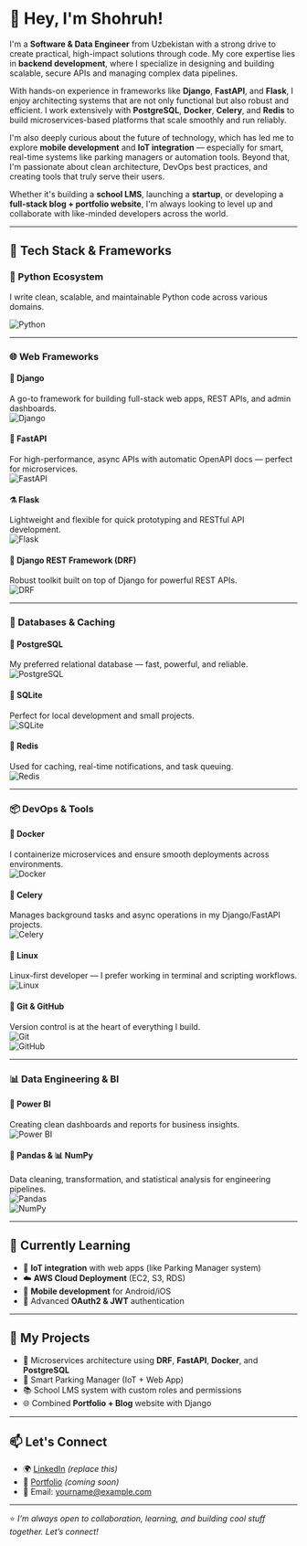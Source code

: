# 👋 Hey, I'm Shohruh!

I'm a **Software & Data Engineer** from Uzbekistan with a strong drive to create practical, high-impact solutions through code. My core expertise lies in **backend development**, where I specialize in designing and building scalable, secure APIs and managing complex data pipelines.

With hands-on experience in frameworks like **Django**, **FastAPI**, and **Flask**, I enjoy architecting systems that are not only functional but also robust and efficient. I work extensively with **PostgreSQL**, **Docker**, **Celery**, and **Redis** to build microservices-based platforms that scale smoothly and run reliably.

I'm also deeply curious about the future of technology, which has led me to explore **mobile development** and **IoT integration** — especially for smart, real-time systems like parking managers or automation tools. Beyond that, I'm passionate about clean architecture, DevOps best practices, and creating tools that truly serve their users.

Whether it's building a **school LMS**, launching a **startup**, or developing a **full-stack blog + portfolio website**, I'm always looking to level up and collaborate with like-minded developers across the world.

---

## 🔧 Tech Stack & Frameworks

### 🐍 Python Ecosystem
I write clean, scalable, and maintainable Python code across various domains.

![Python](https://img.shields.io/badge/-Python-3776AB?style=for-the-badge&logo=python&logoColor=white)

---

### 🌐 Web Frameworks

#### 🧩 Django  
A go-to framework for building full-stack web apps, REST APIs, and admin dashboards.  
![Django](https://img.shields.io/badge/-Django-092E20?style=for-the-badge&logo=django&logoColor=white)

#### 🚀 FastAPI  
For high-performance, async APIs with automatic OpenAPI docs — perfect for microservices.  
![FastAPI](https://img.shields.io/badge/-FastAPI-009688?style=for-the-badge&logo=fastapi&logoColor=white)

#### ⚗️ Flask  
Lightweight and flexible for quick prototyping and RESTful API development.  
![Flask](https://img.shields.io/badge/-Flask-000000?style=for-the-badge&logo=flask&logoColor=white)

#### 🌉 Django REST Framework (DRF)  
Robust toolkit built on top of Django for powerful REST APIs.  
![DRF](https://img.shields.io/badge/-DRF-ff1709?style=for-the-badge&logo=django&logoColor=white)

---

### 🧱 Databases & Caching

#### 🐘 PostgreSQL  
My preferred relational database — fast, powerful, and reliable.  
![PostgreSQL](https://img.shields.io/badge/-PostgreSQL-336791?style=for-the-badge&logo=postgresql&logoColor=white)

#### 🧠 SQLite  
Perfect for local development and small projects.  
![SQLite](https://img.shields.io/badge/-SQLite-003B57?style=for-the-badge&logo=sqlite&logoColor=white)

#### 🔴 Redis  
Used for caching, real-time notifications, and task queuing.  
![Redis](https://img.shields.io/badge/-Redis-DC382D?style=for-the-badge&logo=redis&logoColor=white)

---

### 📦 DevOps & Tools

#### 🐳 Docker  
I containerize microservices and ensure smooth deployments across environments.  
![Docker](https://img.shields.io/badge/-Docker-2496ED?style=for-the-badge&logo=docker&logoColor=white)

#### 🐇 Celery  
Manages background tasks and async operations in my Django/FastAPI projects.  
![Celery](https://img.shields.io/badge/-Celery-37814A?style=for-the-badge&logo=celery&logoColor=white)

#### 🐧 Linux  
Linux-first developer — I prefer working in terminal and scripting workflows.  
![Linux](https://img.shields.io/badge/-Linux-FCC624?style=for-the-badge&logo=linux&logoColor=black)

#### 🔧 Git & GitHub  
Version control is at the heart of everything I build.  
![Git](https://img.shields.io/badge/-Git-F05032?style=for-the-badge&logo=git&logoColor=white)  
![GitHub](https://img.shields.io/badge/-GitHub-181717?style=for-the-badge&logo=github&logoColor=white)

---

### 📊 Data Engineering & BI

#### 📐 Power BI  
Creating clean dashboards and reports for business insights.  
![Power BI](https://img.shields.io/badge/-Power%20BI-F2C811?style=for-the-badge&logo=powerbi&logoColor=black)

#### 🐼 Pandas & 📊 NumPy  
Data cleaning, transformation, and statistical analysis for engineering pipelines.  
![Pandas](https://img.shields.io/badge/-Pandas-150458?style=for-the-badge&logo=pandas&logoColor=white)  
![NumPy](https://img.shields.io/badge/-NumPy-013243?style=for-the-badge&logo=numpy&logoColor=white)

---

## 🧠 Currently Learning

- 🛜 **IoT integration** with web apps (like Parking Manager system)  
- ☁️ **AWS Cloud Deployment** (EC2, S3, RDS)  
- 📱 **Mobile development** for Android/iOS  
- 🔐 Advanced **OAuth2 & JWT** authentication

---

## 🚀 My Projects

- 🎯 Microservices architecture using **DRF**, **FastAPI**, **Docker**, and **PostgreSQL**  
- 🚗 Smart Parking Manager (IoT + Web App)  
- 📚 School LMS system with custom roles and permissions  
- 🌐 Combined **Portfolio + Blog** website with Django

---

## 📫 Let's Connect

- 🌍 [LinkedIn](https://www.linkedin.com/in/your-profile) *(replace this)*  
- 💼 [Portfolio](https://yourportfolio.com) *(coming soon)*  
- 📧 Email: yourname@example.com

---

⭐️ *I’m always open to collaboration, learning, and building cool stuff together. Let’s connect!*
